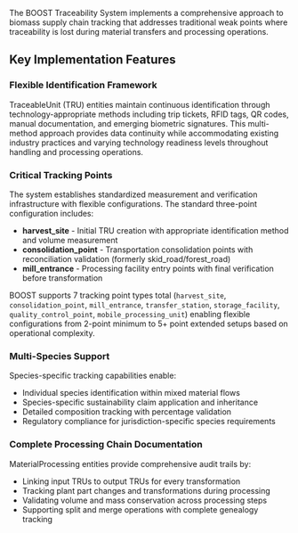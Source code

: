 The BOOST Traceability System implements a comprehensive approach to biomass supply chain tracking that addresses traditional weak points where traceability is lost during material transfers and processing operations.

## Key Implementation Features

### Flexible Identification Framework
TraceableUnit (TRU) entities maintain continuous identification through technology-appropriate methods including trip tickets, RFID tags, QR codes, manual documentation, and emerging biometric signatures. This multi-method approach provides data continuity while accommodating existing industry practices and varying technology readiness levels throughout handling and processing operations.

### Critical Tracking Points
The system establishes standardized measurement and verification infrastructure with flexible configurations. The standard three-point configuration includes:
- **harvest_site** - Initial TRU creation with appropriate identification method and volume measurement
- **consolidation_point** - Transportation consolidation points with reconciliation validation (formerly skid_road/forest_road)
- **mill_entrance** - Processing facility entry points with final verification before transformation

BOOST supports 7 tracking point types total (`harvest_site`, `consolidation_point`, `mill_entrance`, `transfer_station`, `storage_facility`, `quality_control_point`, `mobile_processing_unit`) enabling flexible configurations from 2-point minimum to 5+ point extended setups based on operational complexity.

### Multi-Species Support
Species-specific tracking capabilities enable:
- Individual species identification within mixed material flows
- Species-specific sustainability claim application and inheritance
- Detailed composition tracking with percentage validation
- Regulatory compliance for jurisdiction-specific species requirements

### Complete Processing Chain Documentation
MaterialProcessing entities provide comprehensive audit trails by:
- Linking input TRUs to output TRUs for every transformation
- Tracking plant part changes and transformations during processing
- Validating volume and mass conservation across processing steps
- Supporting split and merge operations with complete genealogy tracking